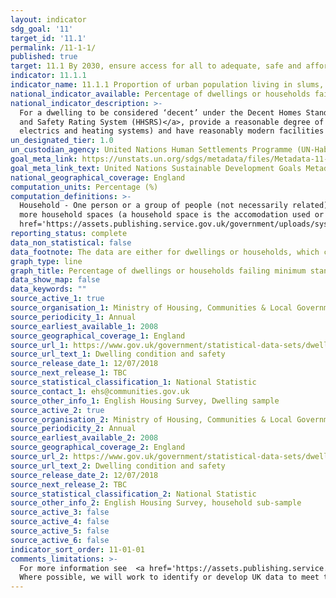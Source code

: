 ```yaml
---
layout: indicator
sdg_goal: '11'
target_id: '11.1'
permalink: /11-1-1/
published: true
target: 11.1 By 2030, ensure access for all to adequate, safe and affordable housing and basic services and upgrade slums
indicator: 11.1.1
indicator_name: 11.1.1 Proportion of urban population living in slums, informal settlements or inadequate housing
national_indicator_available: Percentage of dwellings or households failing the decent homes standard
national_indicator_description: >-
  For a dwelling to be considered ‘decent’ under the Decent Homes Standard it must - meet the statutory minimum standard for housing as set out in the <a href='https://assets.publishing.service.gov.uk/government/uploads/system/uploads/attachment_data/file/9425/150940.pdf'>Housing Health
  and Safety Rating System (HHSRS)</a>, provide a reasonable degree of thermal comfort (related to insulation and heating efficiency), be in a reasonable state of repair (related to the age and condition of a range of building components including walls, roofs, windows, doors, chimneys,
  electrics and heating systems) and have reasonably modern facilities and services (related to the age, size and layout/location of the kitchen, bathroom and WC and any common areas for blocks of flats, and to noise insulation).
un_designated_tier: 1.0
un_custodian_agency: United Nations Human Settlements Programme (UN-Habitat)
goal_meta_link: https://unstats.un.org/sdgs/metadata/files/Metadata-11-01-01.pdf
goal_meta_link_text: United Nations Sustainable Development Goals Metadata (PDF 93.1 KB)
national_geographical_coverage: England
computation_units: Percentage (%)
computation_definitions: >-
  Household - One person or a group of people (not necessarily related) who have the accomodation as their only or main residence, and (for a group) share cooking facilities and share a living room or sitting room or dining area. Dwelling - A unit of accommodation which may comprise one or
  more household spaces (a household space is the accomodation used or available for use by an individual household). A dwelling can be classified as shared or unshared. For the full definitions of Dwellings and Households please see the <a
  href='https://assets.publishing.service.gov.uk/government/uploads/system/uploads/attachment_data/file/774820/2017-18_EHS_Headline_Report.pdf'>English Housing Survey headline report</a>.
reporting_status: complete
data_non_statistical: false
data_footnote: The data are either for dwellings or households, which can be selected under units. The differences between dwellings and households can be seen under 'Definitions'.
graph_type: line
graph_title: Percentage of dwellings or households failing minimum standard decent homes criteria
data_show_map: false
data_keywords: ""
source_active_1: true
source_organisation_1: Ministry of Housing, Communities & Local Government
source_periodicity_1: Annual
source_earliest_available_1: 2008
source_geographical_coverage_1: England
source_url_1: https://www.gov.uk/government/statistical-data-sets/dwelling-condition-and-safety
source_url_text_1: Dwelling condition and safety
source_release_date_1: 12/07/2018
source_next_release_1: TBC
source_statistical_classification_1: National Statistic
source_contact_1: ehs@communities.gov.uk
source_other_info_1: English Housing Survey, Dwelling sample
source_active_2: true
source_organisation_2: Ministry of Housing, Communities & Local Government
source_periodicity_2: Annual
source_earliest_available_2: 2008
source_geographical_coverage_2: England
source_url_2: https://www.gov.uk/government/statistical-data-sets/dwelling-condition-and-safety
source_url_text_2: Dwelling condition and safety
source_release_date_2: 12/07/2018
source_next_release_2: TBC
source_statistical_classification_2: National Statistic
source_other_info_2: English Housing Survey, household sub-sample
source_active_3: false
source_active_4: false
source_active_5: false
source_active_6: false
indicator_sort_order: 11-01-01
comments_limitations: >-
  For more information see  <a href='https://assets.publishing.service.gov.uk/government/uploads/system/uploads/attachment_data/file/7812/138355.pdf'>A Decent Home -Definition and guidance for implementation</a> This indicator is being used as an approximation of the UN SDG Indicator.
  Where possible, we will work to identify or develop UK data to meet the global indicator specification. This indicator has been identified in collaboration with topic experts.
---
```

